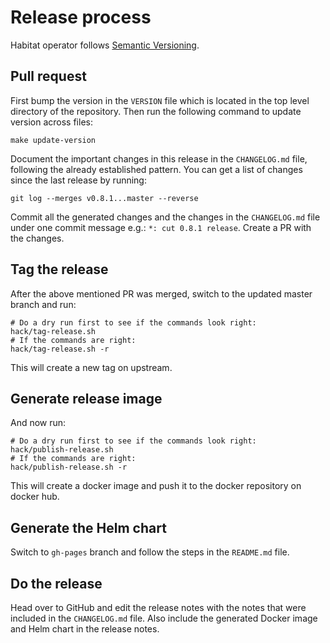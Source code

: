 # Release process

Habitat operator follows [Semantic Versioning](https://semver.org/).

## Pull request

First bump the version in the `VERSION` file which is located in the top level directory of the repository.
Then run the following command to update version across files:

    make update-version

Document the important changes in this release in the `CHANGELOG.md` file, following the already established pattern. You can get a list of changes since the last release by running:

    git log --merges v0.8.1...master --reverse

Commit all the generated changes and the changes in the `CHANGELOG.md` file under one commit message e.g.: `*: cut 0.8.1 release`. Create a PR with the changes.

## Tag the release

After the above mentioned PR was merged, switch to the updated master branch and run:

    # Do a dry run first to see if the commands look right:
    hack/tag-release.sh
    # If the commands are right:
    hack/tag-release.sh -r

This will create a new tag on upstream.

## Generate release image

And now run:

    # Do a dry run first to see if the commands look right:
    hack/publish-release.sh
    # If the commands are right:
    hack/publish-release.sh -r

This will create a docker image and push it to the docker repository on docker hub.

## Generate the Helm chart

Switch to `gh-pages` branch and follow the steps in the `README.md` file.

## Do the release

Head over to GitHub and edit the release notes with the notes that were included in the `CHANGELOG.md` file. Also include the generated Docker image and Helm chart in the release notes.
